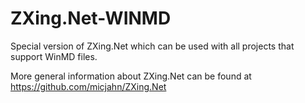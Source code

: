 # ZXing.Net-WINMD

Special version of ZXing.Net which can be used with all projects that support WinMD files.

More general information about ZXing.Net can be found at https://github.com/micjahn/ZXing.Net